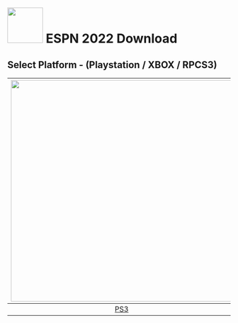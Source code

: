 # <img width="80" src="https://github.com/dylanhale/ScorebugMods/blob/main/assets/images/ESPN20-22.png"> ESPN 2022 Download

## Select Platform - (Playstation / XBOX / RPCS3)

| <img width="500" src="https://github.com/dylanhale/ScorebugMods/blob/main/assets/images/Playstation.png"> | <img width="500" src="https://github.com/dylanhale/ScorebugMods/blob/main/assets/images/Xbox.png"> | <img width="500" src="https://github.com/dylanhale/ScorebugMods/blob/main/assets/images/RPCS3.png"> |
| :---:|:---:|:---:|
|  <a href="https://www.mediafire.com/file/kuhk6jfo83ubx32/ESPN22-PSButtons.rar/file" target="_blank"></a> [PS3]() |  [XBOX - Beta](https://www.mediafire.com/file/2bcmkkle5u48dm5/qkl_fe2ig.ast/file)| [RPCS3](https://github.com/dylanhale/ScorebugMods/blob/main/Scorebugs/ESPN%202022/RPCS3/index.md) |


